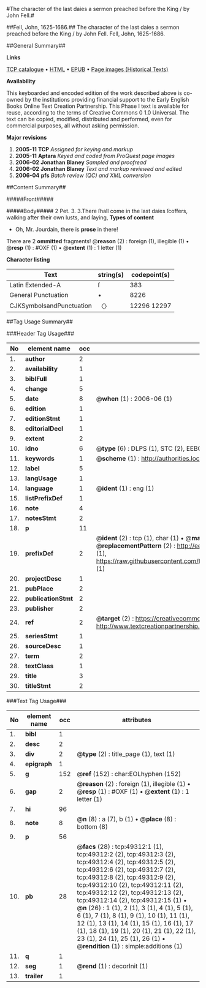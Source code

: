 #The character of the last daies a sermon preached before the King / by John Fell.#

##Fell, John, 1625-1686.##
The character of the last daies a sermon preached before the King / by John Fell.
Fell, John, 1625-1686.

##General Summary##

**Links**

[TCP catalogue](http://www.ota.ox.ac.uk/tcp/)  • 
[HTML](http://tei.it.ox.ac.uk/tcp/Texts-HTML/free/A41/A41030.html)  • 
[EPUB](http://tei.it.ox.ac.uk/tcp/Texts-EPUB/free/A41/A41030.epub) • 
[Page images (Historical Texts)](https://data.historicaltexts.jisc.ac.uk/view?pubId=eebo-11795947e&pageId=eebo-11795947e-49312-1)

**Availability**

This keyboarded and encoded edition of the
	       work described above is co-owned by the institutions
	       providing financial support to the Early English Books
	       Online Text Creation Partnership. This Phase I text is
	       available for reuse, according to the terms of Creative
	       Commons 0 1.0 Universal. The text can be copied,
	       modified, distributed and performed, even for
	       commercial purposes, all without asking permission.

**Major revisions**

1. __2005-11__ __TCP__ *Assigned for keying and markup*
1. __2005-11__ __Aptara__ *Keyed and coded from ProQuest page images*
1. __2006-02__ __Jonathan Blaney__ *Sampled and proofread*
1. __2006-02__ __Jonathan Blaney__ *Text and markup reviewed and edited*
1. __2006-04__ __pfs__ *Batch review (QC) and XML conversion*

##Content Summary##

#####Front#####

#####Body#####
2 Pet. 3. 3.There ſhall come in the last daies ſcoffers, walking
after their own lusts, and ſaying, 
**Types of content**

  * Oh, Mr. Jourdain, there is **prose** in there!

There are 2 **ommitted** fragments! 
 @__reason__ (2) : foreign (1), illegible (1)  •  @__resp__ (1) : #OXF (1)  •  @__extent__ (1) : 1 letter (1)

**Character listing**


|Text|string(s)|codepoint(s)|
|---|---|---|
|Latin Extended-A|ſ|383|
|General Punctuation|•|8226|
|CJKSymbolsandPunctuation|〈〉|12296 12297|

##Tag Usage Summary##

###Header Tag Usage###

|No|element name|occ|attributes|
|---|---|---|---|
|1.|__author__|2||
|2.|__availability__|1||
|3.|__biblFull__|1||
|4.|__change__|5||
|5.|__date__|8| @__when__ (1) : 2006-06 (1)|
|6.|__edition__|1||
|7.|__editionStmt__|1||
|8.|__editorialDecl__|1||
|9.|__extent__|2||
|10.|__idno__|6| @__type__ (6) : DLPS (1), STC (2), EEBO-CITATION (1), OCLC (1), VID (1)|
|11.|__keywords__|1| @__scheme__ (1) : http://authorities.loc.gov/ (1)|
|12.|__label__|5||
|13.|__langUsage__|1||
|14.|__language__|1| @__ident__ (1) : eng (1)|
|15.|__listPrefixDef__|1||
|16.|__note__|4||
|17.|__notesStmt__|2||
|18.|__p__|11||
|19.|__prefixDef__|2| @__ident__ (2) : tcp (1), char (1)  •  @__matchPattern__ (2) : ([0-9\-]+):([0-9IVX]+) (1), (.+) (1)  •  @__replacementPattern__ (2) : http://eebo.chadwyck.com/downloadtiff?vid=$1&page=$2 (1), https://raw.githubusercontent.com/textcreationpartnership/Texts/master/tcpchars.xml#$1 (1)|
|20.|__projectDesc__|1||
|21.|__pubPlace__|2||
|22.|__publicationStmt__|2||
|23.|__publisher__|2||
|24.|__ref__|2| @__target__ (2) : https://creativecommons.org/publicdomain/zero/1.0/ (1), http://www.textcreationpartnership.org/docs/. (1)|
|25.|__seriesStmt__|1||
|26.|__sourceDesc__|1||
|27.|__term__|2||
|28.|__textClass__|1||
|29.|__title__|3||
|30.|__titleStmt__|2||


###Text Tag Usage###

|No|element name|occ|attributes|
|---|---|---|---|
|1.|__bibl__|1||
|2.|__desc__|2||
|3.|__div__|2| @__type__ (2) : title_page (1), text (1)|
|4.|__epigraph__|1||
|5.|__g__|152| @__ref__ (152) : char:EOLhyphen (152)|
|6.|__gap__|2| @__reason__ (2) : foreign (1), illegible (1)  •  @__resp__ (1) : #OXF (1)  •  @__extent__ (1) : 1 letter (1)|
|7.|__hi__|96||
|8.|__note__|8| @__n__ (8) : a (7), b (1)  •  @__place__ (8) : bottom (8)|
|9.|__p__|56||
|10.|__pb__|28| @__facs__ (28) : tcp:49312:1 (1), tcp:49312:2 (2), tcp:49312:3 (2), tcp:49312:4 (2), tcp:49312:5 (2), tcp:49312:6 (2), tcp:49312:7 (2), tcp:49312:8 (2), tcp:49312:9 (2), tcp:49312:10 (2), tcp:49312:11 (2), tcp:49312:12 (2), tcp:49312:13 (2), tcp:49312:14 (2), tcp:49312:15 (1)  •  @__n__ (26) : 1 (1), 2 (1), 3 (1), 4 (1), 5 (1), 6 (1), 7 (1), 8 (1), 9 (1), 10 (1), 11 (1), 12 (1), 13 (1), 14 (1), 15 (1), 16 (1), 17 (1), 18 (1), 19 (1), 20 (1), 21 (1), 22 (1), 23 (1), 24 (1), 25 (1), 26 (1)  •  @__rendition__ (1) : simple:additions (1)|
|11.|__q__|1||
|12.|__seg__|1| @__rend__ (1) : decorInit (1)|
|13.|__trailer__|1||
